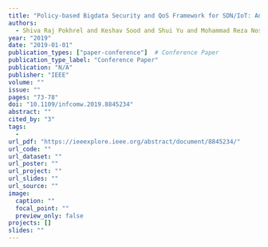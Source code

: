```yaml
---
title: "Policy-based Bigdata Security and QoS Framework for SDN/IoT: An Analytic Approach"
authors:
  - Shiva Raj Pokhrel and Keshav Sood and Shui Yu and Mohammad Reza Nosouhi
year: "2019"
date: "2019-01-01"
publication_types: ["paper-conference"]  # Conference Paper
publication_type_label: "Conference Paper"
publication: "N/A"
publisher: "IEEE"
volume: ""
issue: ""
pages: "73-78"
doi: "10.1109/infcomw.2019.8845234"
abstract: ""
cited_by: "3"
tags:
  - 
url_pdf: "https://ieeexplore.ieee.org/abstract/document/8845234/"
url_code: ""
url_dataset: ""
url_poster: ""
url_project: ""
url_slides: ""
url_source: ""
image:
  caption: ""
  focal_point: ""
  preview_only: false
projects: []
slides: ""
---
```


